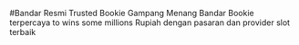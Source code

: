 #Bandar Resmi Trusted Bookie Gampang Menang
Bandar Bookie terpercaya to wins some millions Rupiah dengan pasaran dan provider slot terbaik
